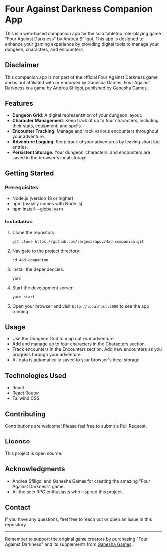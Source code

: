 # Four Against Darkness Companion App

This is a web-based companion app for the solo tabletop role-playing game "Four Against Darkness" by Andrea Sfiligoi. This app is designed to enhance your gaming experience by providing digital tools to manage your dungeon, characters, and encounters.

## Disclaimer

This companion app is not part of the official Four Against Darkness game and is not affiliated with or endorsed by Ganesha Games. Four Against Darkness is a game by Andrea Sfiligoi, published by Ganesha Games.

## Features

- **Dungeon Grid**: A digital representation of your dungeon layout.
- **Character Management**: Keep track of up to four characters, including their stats, equipment, and spells.
- **Encounter Tracking**: Manage and track various encounters throughout your adventure.
- **Adventure Logging**: Keep track of your adventures by leaving short log entries.
- **Persistent Storage**: Your dungeon, characters, and encounters are saved in the browser's local storage.

## Getting Started

### Prerequisites

- Node.js (version 18 or higher)
- npm (usually comes with Node.js)
- npm install --global yarn

### Installation

1. Clone the repository:

   ```
   git clone https://github.com/sergesarapov/4ad-companion.git
   ```

2. Navigate to the project directory:

   ```
   cd 4ad-companion
   ```

3. Install the dependencies:

   ```
   yarn
   ```

4. Start the development server:

   ```
   yarn start
   ```

5. Open your browser and visit `http://localhost:3000` to see the app running.

## Usage

- Use the Dungeon Grid to map out your adventure.
- Add and manage up to four characters in the Characters section.
- Track encounters in the Encounters section. Add new encounters as you progress through your adventure.
- All data is automatically saved to your browser's local storage.

## Technologies Used

- React
- React Router
- Tailwind CSS

## Contributing

Contributions are welcome! Please feel free to submit a Pull Request.

## License

This project is open source.

## Acknowledgments

- Andrea Sfiligoi and Ganesha Games for creating the amazing "Four Against Darkness" game.
- All the solo RPG enthusiasts who inspired this project.

## Contact

If you have any questions, feel free to reach out or open an issue in this repository.

---

Remember to support the original game creators by purchasing "Four Against Darkness" and its supplements from [Ganesha Games](https://www.ganeshagames.net/).
